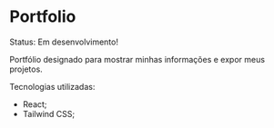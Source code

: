 # Portfolio

Status: Em desenvolvimento!

Portfólio designado para mostrar minhas informações e expor meus projetos.

Tecnologias utilizadas:
- React;
- Tailwind CSS;